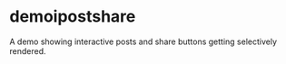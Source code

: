 demoipostshare
==============

A demo showing interactive posts and share buttons getting selectively rendered.